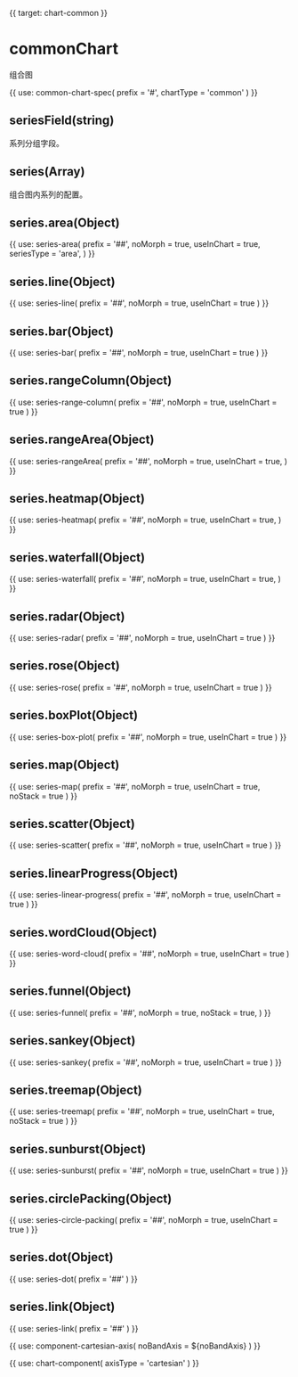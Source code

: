 {{ target: chart-common }}

<!-- TODO: series 还差 IBar3dSeriesSpec IPie3dSeriesSpec ICircularProgressSeriesSpec IGaugeSeriesSpec
IGaugePointerSeriesSpec-->

# commonChart

组合图

{{ use: common-chart-spec(
    prefix = '#',
    chartType = 'common'
) }}

## seriesField(string)

系列分组字段。

## series(Array)

组合图内系列的配置。

## series.area(Object)

{{ use: series-area(
  prefix = '##',
  noMorph = true,
  useInChart = true,
  seriesType = 'area',
) }}

## series.line(Object)

{{ use: series-line(
  prefix = '##',
  noMorph = true,
  useInChart = true
) }}

## series.bar(Object)

{{ use: series-bar(
  prefix = '##',
  noMorph = true,
  useInChart = true
) }}

## series.rangeColumn(Object)

{{ use: series-range-column(
  prefix = '##',
  noMorph = true,
  useInChart = true
) }}

## series.rangeArea(Object)

{{ use: series-rangeArea(
 prefix = '##',
  noMorph = true,
  useInChart = true,
) }}

## series.heatmap(Object)

{{ use: series-heatmap(
 prefix = '##',
  noMorph = true,
  useInChart = true,
) }}

## series.waterfall(Object)

{{ use: series-waterfall(
 prefix = '##',
  noMorph = true,
  useInChart = true,
) }}

## series.radar(Object)

{{ use: series-radar(
  prefix = '##',
  noMorph = true,
  useInChart = true
) }}

## series.rose(Object)

{{ use: series-rose(
 prefix = '##',
  noMorph = true,
  useInChart = true
) }}

## series.boxPlot(Object)

{{ use: series-box-plot(
 prefix = '##',
  noMorph = true,
  useInChart = true
) }}

## series.map(Object)

{{ use: series-map(
  prefix = '##',
  noMorph = true,
  useInChart = true,
  noStack = true
) }}

## series.scatter(Object)

{{ use: series-scatter(
 prefix = '##',
  noMorph = true,
  useInChart = true
) }}

## series.linearProgress(Object)

{{ use: series-linear-progress(
 prefix = '##',
  noMorph = true,
  useInChart = true
) }}

## series.wordCloud(Object)

{{ use: series-word-cloud(
 prefix = '##',
  noMorph = true,
  useInChart = true
) }}

## series.funnel(Object)

{{ use: series-funnel(
  prefix = '##',
  noMorph = true,
  noStack = true,
) }}

## series.sankey(Object)

{{ use: series-sankey(
  prefix = '##',
  noMorph = true,
  useInChart = true
) }}

## series.treemap(Object)

{{ use: series-treemap(
  prefix = '##',
  noMorph = true,
  useInChart = true,
  noStack = true
) }}

## series.sunburst(Object)

{{ use: series-sunburst(
 prefix = '##',
  noMorph = true,
  useInChart = true
) }}

## series.circlePacking(Object)

{{ use: series-circle-packing(
  prefix = '##',
  noMorph = true,
  useInChart = true
) }}

## series.dot(Object)

{{ use: series-dot(
  prefix = '##'
) }}

## series.link(Object)

{{ use: series-link(
  prefix = '##'
) }}

{{ use: component-cartesian-axis(
  noBandAxis = ${noBandAxis}
) }}

{{ use: chart-component(
  axisType = 'cartesian'
) }}

